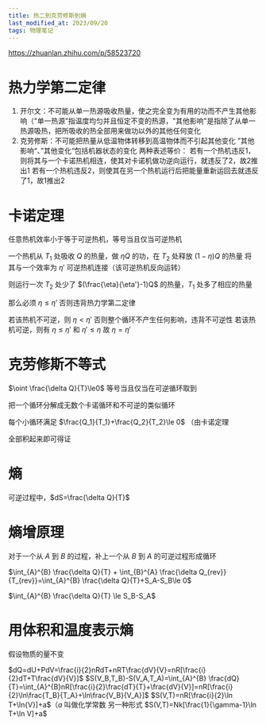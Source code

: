 ```yaml
---
title: 热二到克劳修斯到熵
last_modified_at: 2023/09/20
tags: 物理笔记
---
```


https://zhuanlan.zhihu.com/p/58523720

# 热力学第二定律
1. 开尔文：不可能从单一热源吸收热量，使之完全变为有用的功而不产生其他影响（"单一热源"指温度均匀并且恒定不变的热源，"其他影响"是指除了从单一热源吸热，把所吸收的热全部用来做功以外的其他任何变化
2. 克劳修斯：不可能把热量从低温物体转移到高温物体而不引起其他变化
”其他影响“、”其他变化“包括机器状态的变化
两种表述等价：
若有一个热机违反1，则将其与一个卡诺热机相连，使其对卡诺机做功逆向运行，就违反了2，故2推出1
若有一个热机违反2，则使其在另一个热机运行后把能量重新运回去就违反了1，故1推出2

# 卡诺定理
任意热机效率小于等于可逆热机，等号当且仅当可逆热机

一个热机从 $T_1$ 处吸收 $Q$ 的热量，做 $\eta Q$ 的功，在 $T_2$ 处释放 $(1-\eta)Q$ 的热量
将其与一个效率为 $\eta'$ 可逆热机连接（该可逆热机反向运转）

则运行一次 $T_2$ 处少了 $(\frac{\eta}{\eta'}-1)Q$ 的热量，$T_1$ 处多了相应的热量

那么必须 $\eta\le \eta'$ 否则违背热力学第二定律

若该热机不可逆，则 $\eta<\eta'$ 否则整个循环不产生任何影响，违背不可逆性
若该热机可逆，则有 $\eta\le\eta'$ 和 $\eta'\le\eta$ 故 $\eta=\eta'$

# 克劳修斯不等式
$\oint \frac{\delta Q}{T}\le0$ 等号当且仅当在可逆循环取到

把一个循环分解成无数个卡诺循环和不可逆的类似循环

每个小循环满足 $\frac{Q_1}{T_1}+\frac{Q_2}{T_2}\le 0$ （由卡诺定理

全部积起来即可得证

# 熵
可逆过程中，$dS=\frac{\delta Q}{T}$

# 熵增原理
对于一个从 $A$ 到 $B$ 的过程，补上一个从 $B$ 到 $A$ 的可逆过程形成循环

$\int_{A}^{B} \frac{\delta Q}{T} + \int_{B}^{A} \frac{\delta Q_{rev}}{T_{rev}}=\int_{A}^{B} \frac{\delta Q}{T}+S_A-S_B\le 0$

$\int_{A}^{B} \frac{\delta Q}{T} \le S_B-S_A$

# 用体积和温度表示熵
假设物质的量不变

$dQ=dU+PdV=\frac{i}{2}nRdT+nRT\frac{dV}{V}=nR[\frac{i}{2}dT+T\frac{dV}{V}]$
$S(V_B,T_B)-S(V_A,T_A)=\int_{A}^{B} \frac{dQ}{T}=\int_{A}^{B}nR[\frac{i}{2}\frac{dT}{T}+\frac{dV}{V}]=nR[\frac{i}{2}\ln\frac{T_B}{T_A}+\ln\frac{V_B}{V_A}]$
$S(V,T)=nR[\frac{i}{2}\ln T+\ln{V}]+a$（$a$ 叫做化学常数
另一种形式 $S(V,T)=Nk[\frac{1}{\gamma-1}\ln T+\ln V]+a$
